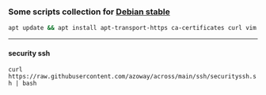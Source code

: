 ### Some scripts collection  for [Debian stable](https://www.debian.org/releases/)
```bash
apt update && apt install apt-transport-https ca-certificates curl vim wget -y
```  
---  
#### security ssh  
`curl https://raw.githubusercontent.com/azoway/across/main/ssh/securityssh.sh | bash`  
